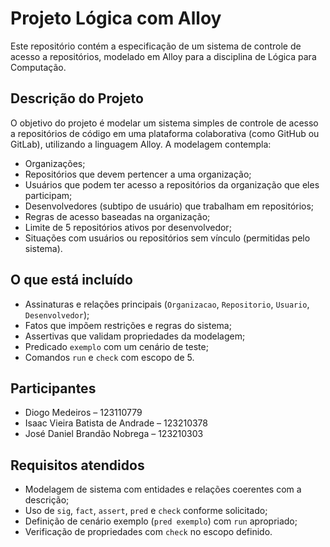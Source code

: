 # Projeto Lógica com Alloy

Este repositório contém a especificação de um sistema de controle de acesso a repositórios, modelado em Alloy para a disciplina de Lógica para Computação.

## Descrição do Projeto

O objetivo do projeto é modelar um sistema simples de controle de acesso a repositórios de código em uma plataforma colaborativa (como GitHub ou GitLab),
utilizando a linguagem Alloy. A modelagem contempla:

- Organizações;
- Repositórios que devem pertencer a uma organização;
- Usuários que podem ter acesso a repositórios da organização que eles participam;
- Desenvolvedores (subtipo de usuário) que trabalham em repositórios;
- Regras de acesso baseadas na organização;
- Limite de 5 repositórios ativos por desenvolvedor;
- Situações com usuários ou repositórios sem vínculo (permitidas pelo sistema).

## O que está incluído

- Assinaturas e relações principais (`Organizacao`, `Repositorio`, `Usuario`, `Desenvolvedor`);
- Fatos que impõem restrições e regras do sistema;
- Assertivas que validam propriedades da modelagem;
- Predicado `exemplo` com um cenário de teste;
- Comandos `run` e `check` com escopo de 5.

## Participantes

- Diogo Medeiros – 123110779  
- Isaac Vieira Batista de Andrade – 123210378  
- José Daniel Brandão Nobrega – 123210303

## Requisitos atendidos

- Modelagem de sistema com entidades e relações coerentes com a descrição;
- Uso de `sig`, `fact`, `assert`, `pred` e `check` conforme solicitado;
- Definição de cenário exemplo (`pred exemplo`) com `run` apropriado;
- Verificação de propriedades com `check` no escopo definido.
